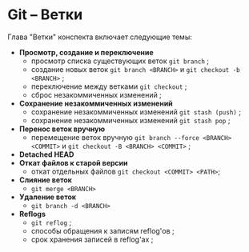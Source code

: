# Git – Ветки

Глава "Ветки" конспекта включает следующие темы:
+ **Просмотр, создание и переключение**
  + просмотр списка существующих веток `git branch` ;
  + создание новых веток `git branch <BRANCH>` и `git checkout -b <BRANCH>` ;
  + переключение между ветками `git checkout` ;
  + сброс незакоммиченных изменений ;
+ **Сохранение незакоммиченных изменений**
  + cохранение незакоммиченных изменений `git stash (push)` ;
  + cохранение незакоммиченных изменений `git stash pop` ;
+ **Перенос веток вручную**
  + перемещение веток вручную `git branch --force <BRANCH> <COMMIT>` и `git checkout -B <BRANCH> <COMMIT>` ; 
+ **Detached HEAD**
+ **Откат файлов к старой версии**
  + откат отдельных файлов `git checkout <COMMIT> <PATH>`;
+ **Слияние веток**
  + `git merge <BRANCH>` 
+ **Удаление веток**
  + `git branch -d <BRANCH>`
+ **Reflogs**
  + `git reflog` ;
  + способы обращения к записям reflog'ов ;
  + срок хранения записей в reflog'ах ; 
